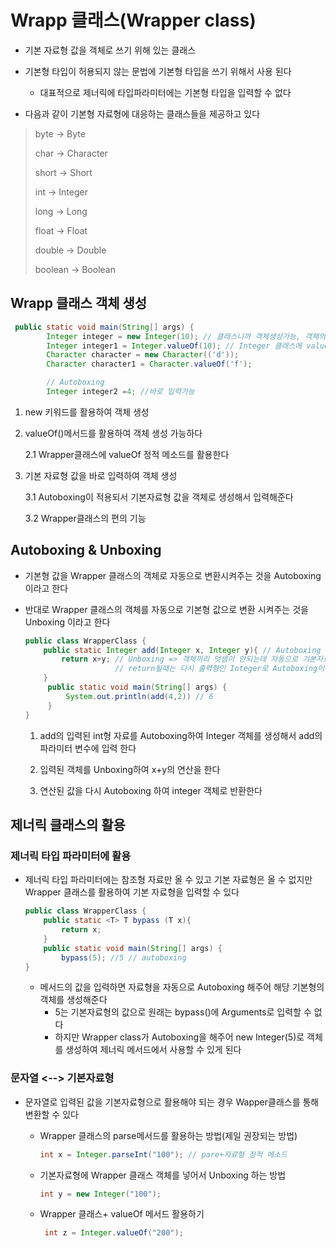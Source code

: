 # Wrapp 클래스(Wrapper class)

- 기본 자료형 값을 객체로 쓰기 위해 있는 클래스

- 기본형 타입이 허용되지 않는 문법에 기본형 타입을 쓰기 위해서 사용 된다
    -  대표적으로 제너릭에 타입파라미터에는 기본형 타입을 입력할 수 없다
    
- 다음과 같이 기본형 자료형에 대응하는 클래스들을 제공하고 있다
> byte -> Byte
>
> char -> Character
>
> short -> Short
>
> int -> Integer
>
> long -> Long
>
> float -> Float
>
> double -> Double
>
> boolean -> Boolean

## Wrapp 클래스 객체 생성

```java
 public static void main(String[] args) {
        Integer integer = new Integer(10); // 클래스니까 객체생성가능, 객체의 초기화값 입력하는방식
        Integer integer1 = Integer.valueOf(10); // Integer 클래스에 valueof 라는 스태틱메소드를 사용                                     
        Character character = new Character(('d'));
        Character character1 = Character.valueOf('f');

        // Autoboxing
        Integer integer2 =4; //바로 입력가능
```

1. new 키워드를 활용하여 객체 생성

2. valueOf()메서드를 활용하여 객체 생성 가능하다

   2.1 Wrapper클래스에 valueOf 정적 메소드를 활용한다

3. 기본 자료형 값을 바로 입력하여 객체 생성

   3.1 Autoboxing이 적용되서 기본자료형 값을 객체로 생성해서 입력해준다

   3.2 Wrapper클래스의 편의 기능

## Autoboxing  &  Unboxing

- 기본형 값을 Wrapper 클래스의 객체로 자동으로 변환시켜주는 것을 Autoboxing 이라고 한다

- 반대로 Wrapper 클래스의 객체를 자동으로 기본형 값으로 변환 시켜주는 것을 Unboxing 이라고 한다

  ```java
  public class WrapperClass {
      public static Integer add(Integer x, Integer y){ // Autoboxing
          return x+y; // Unboxing => 객체끼리 덧셈이 안되는데 자동으로 기본자료형으로 변형되서 계산
                      // return될때는 다시 출력형인 Integer로 Autoboxing이 이루어짐
      }
       public static void main(String[] args) {
           System.out.println(add(4,2)) // 6
       }
  }
  ```

  1. add의 입력된 int형 자료를 Autoboxing하여 Integer 객체를 생성해서 add의 파라미터 변수에 입력 한다

  2. 입력된 객체를 Unboxing하여 x+y의 연산을 한다

  3. 연산된 값을 다시 Autoboxing 하여 integer 객체로 반환한다

     

## 제너릭 클래스의 활용

###   제너릭 타입 파라미터에 활용

- 제너릭 타입 파라미터에는 참조형 자료만 올 수 있고 기본 자료형은 올 수 없지만 Wrapper 클래스를 활용하여 기본 자료형을 입력할 수 있다
  
    ```java
   public class WrapperClass {
        public static <T> T bypass (T x){
            return x;
        }
        public static void main(String[] args) {
            bypass(5); //5 // autoboxing 
    }
    
   ```
   
    - 메서드의 값을 입력하면 자료형을 자동으로 Autoboxing 해주어 해당 기본형의 객체를 생성해준다
      - 5는 기본자료형의 값으로 원래는 bypass()에 Arguments로 입력할 수 없다
      - 하지만 Wrapper class가  Autoboxing을 해주어 new Integer(5)로 객체를 생성하여  제너릭 메서드에서 사용할 수 있게 된다
   



### 문자열  <-->  기본자료형

- 문자열로 입력된 값을 기본자료형으로 활용해야 되는 경우 Wapper클래스를 통해 변환할 수 있다
    - Wrapper 클래스의  parse메서드를 활용하는 방법(제일 권장되는 방법)

        ```java
        int x = Integer.parseInt("100"); // pare+자료형 정적 메소드
        ```

    - 기본자료형에 Wrapper 클래스 객체를 넣어서 Unboxing 하는 방법
      
        ```java
        int y = new Integer("100"); 
        ```
        
    - Wrapper 클래스+ valueOf 메서드 활용하기   

        ```java 
         int z = Integer.valueOf("200");
        ```

        